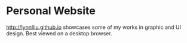 # Personal Website
http://lynnlliu.github.io showcases some of my works in graphic and UI design.
Best viewed on a desktop browser.
